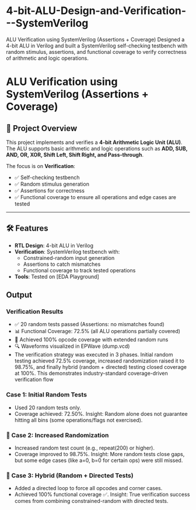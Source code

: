 # 4-bit-ALU-Design-and-Verification---SystemVerilog
ALU Verification using SystemVerilog (Assertions + Coverage) Designed a 4-bit ALU in Verilog and built a SystemVerilog self-checking testbench with random stimulus, assertions, and functional coverage to verify correctness of arithmetic and logic operations.

# ALU Verification using SystemVerilog (Assertions + Coverage)

## 📌 Project Overview
This project implements and verifies a **4-bit Arithmetic Logic Unit (ALU)**.  
The ALU supports basic arithmetic and logic operations such as **ADD, SUB, AND, OR, XOR, Shift Left, Shift Right, and Pass-through**.  

The focus is on **Verification**:
- ✅ Self-checking testbench  
- ✅ Random stimulus generation  
- ✅ Assertions for correctness  
- ✅ Functional coverage to ensure all operations and edge cases are tested  

---

## 🛠 Features
- **RTL Design**: 4-bit ALU in Verilog
- **Verification**: SystemVerilog testbench with:
  - Constrained-random input generation
  - Assertions to catch mismatches
  - Functional coverage to track tested operations
- **Tools**: Tested on [EDA Playground]

## Output
### Verification Results
- ✅ 20 random tests passed (Assertions: no mismatches found)
- 📊 Functional Coverage: 72.5% (all ALU operations partially covered)
- 🎯 Achieved 100% opcode coverage with extended random runs
- 🔍 Waveforms visualized in EPWave (dump.vcd)
- The verification strategy was executed in 3 phases. Initial random testing achieved 72.5% coverage, increased randomization raised it to 98.75%, and finally hybrid (random + directed) testing closed coverage at 100%. This demonstrates industry-standard coverage-driven verification flow

### Case 1: Initial Random Tests

- Used 20 random tests only.
- Coverage achieved: 72.50%.
Insight: Random alone does not guarantee hitting all bins (some operations/flags not exercised).

### 🔹 Case 2: Increased Randomization

- Increased random test count (e.g., repeat(200) or higher).
- Coverage improved to 98.75%.
Insight: More random tests close gaps, but some edge cases (like a=0, b=0 for certain ops) were still missed.

### 🔹 Case 3: Hybrid (Random + Directed Tests)

- Added a directed loop to force all opcodes and corner cases.
- Achieved 100% functional coverage ✅.
Insight: True verification success comes from combining constrained-random with directed tests.
